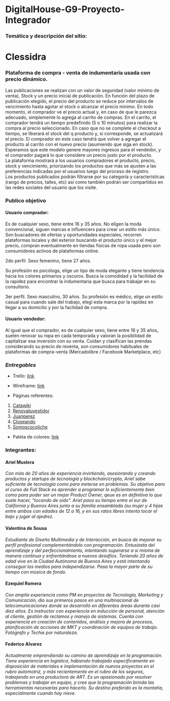 # DigitalHouse-G9-Proyecto-Integrador


### Temática y descripción del sitio:

# Clessidra 
  ### Plataforma de compra - venta de indumentaria usada con precio dinámico.
Las publicaciones se realizan con un valor de seguridad (valor mínimo de venta), Stock y un precio inicial de publicación. En función del plazo de publicación elegido, el precio del producto se reduce por intervalos de vencimiento hasta agotar el stock o alcanzar el precio mínimo. En todo momento, el comprador ve el precio actual y, en caso de que le parezca adecuado, simplemente lo agrega al carrito de compras. En el carrito, el comprador tendrá un tiempo predefinido (5 o 10 minutos) para realizar la compra al precio seleccionado. En caso que no se complete el checkout a tiempo, se liberará el stock del q producto y, si corresponde, se actualizará el precio. El comprador en este caso tendrá que volver a agregar el producto al carrito con el nuevo precio (asumiendo que siga en stock).   
Esperamos que este modelo genere mayores ingresos para el vendedor, y el comprador pagará lo que considere un precio justo por el producto.  
La plataforma mostrará a los usuarios compradores el producto, precio, stock y vencimiento, priorizando los productos que más se ajusten a las preferencias indicadas por el usuarios luego del proceso de registro.  
Los productos publicados podrán filtrarse por su categoría y características (rango de precios, talles, etc) así como también podrán ser compartidos en las redes sociales del usuario que los visite.



### Publico objetivo
#### Usuario comprador:
Es de cualquier sexo, tiene entre 16 y 35 años.
No eligen la moda convencional, siguen marcas e influencers para crear un estilo más único.
Son buscadores de ofertas y oportunidades especiales, recorren plataformas locales y del exterior buscando el producto único y el mejor precio, compran eventualmente en tiendas físicas de ropa usada pero son consumidores activos de plataformas online.

2do perfil. Sexo femenino, tiene 27 años.

Su profesión es psicóloga, elige un tipo de moda elegante y tiene tendencia hacia los colores primarios y oscuros.
Busca la comodidad y la facilidad de la rapidez para encontrar
la indumentaria  que busca para trabajar en su consultorio.

3er perfil.  Sexo masculino, 30 años.
Su profesión es médico, elige un estilo casual para cuando sale
del trabajo, elegí esta marca por la rapidez en llegar a su domicilio
y por la facilidad de compra.


#### Usuario vendedor:
Al igual que el comprador, es de cualquier sexo, tiene entre 16 y 35 años, suelen renovar su ropa en cada temporada y valoran la posibilidad de capitalizar esa inversión con su venta.
Cuidan y clasifican las prendas considerando su precio de reventa, son consumidores habituales de plataformas de compra-venta (Mercadolibre / Facebook Marketplace, etc) 

### _Entregables_

- Trello:  [link](https://trello.com/b/U0KKKwLH/sprint-1)

- Wireframe: [link](https://drive.google.com/file/d/1ti_oavMh0R0u2lfFfm_bwNSz8EPGsros/view?usp=sharing)

- Páginas referentes:
1. [Catawiki](https://www.catawiki.com/es/c/597-ropa)
2. [Renovatuvestidor](https://www.renovatuvestidor.com/home)
3. [Juanperez](https://www.juanperez.com.ar)
4. [Closeando](https://closeando.com)
6. [Somoscocoliche](https://www.somoscocoliche.com)

- Paleta de colores:  [link](https://coolors.co/ee964b-fbfbff-d65780-000000)

### Integrantes:

#### Ariel Muslera
*Con más de 20 años de experiencia invirtiendo, asesiorando y creando productos y startups de tecnología y blockchain/crypto, Ariel sabe suficiente de tecnología como para meterse en problemas. Su objetivo para el curso de Full Stack es aprender a programar lo suficientemente bien como para poder ser un mejor Product Owner, qeue es en definitiva lo que suele hacer, "tocando de oído". 
Ariel pasa su tiempo entre el sur de California y Buenos Aires junto a su familia ensamblada (su mujer y 4 hijas entre ambos con edades de 12 a 16, y en sus ratos libres intenta tocar el bajo y jugar al ajedrez.*

#### Valentina de Sousa
*Estudiante de Diseño Multimedia y de Interacción, en busca de mejorar su perfil profesional complementándolo con programación. Entusiasta del aprendizaje y del perfeccionamiento, intentando superarse a si misma de manera continua y enfrentándose a nuevos desafíos. Teniendo 20 años de edad vive en la Ciudad Autónoma de Buenos Aires y está intentando conseguir los medios para independizarse. Pasa la mayor parte de su tiempo con música de fondo.*

#### Ezequiel Romera
*Con amplia experiencia como PM en proyectos de Tecnología, Marketing y Comunicación, dio sus primeros pasos en una multinacional de telecomunicaciones donde se desarrolló en diferentes áreas durante casi diez años. Es instructor con experiencia en inducción de personal, atención al cliente, gestión de reclamos y manejo de sistemas. Cuenta con experiencia en creación de contenidos, análisis y mejora de procesos, planificación de acciones de MKT y coordinación de equipos de trabajo. Fotógrafo y Techie por naturaleza.*

#### Federico Alvarez
*Actualmente emprendiendo su camino de aprendizaje en la programación. Tiene experiencia en logística, habiendo trabajado específicamente en disposición de materiales e implementación de nuevos proyectos en el rubro automotriz, y más recientemente en el rubro de los seguros, trabajando en una productora de ART. 
Es un apasionado por resolver problemas y trabajar en equipo, y cree que la programación brinda las herramientas necesarias para hacerlo. 
Su destino preferido es la montaña, especialmente cuando hay nieve.* 
